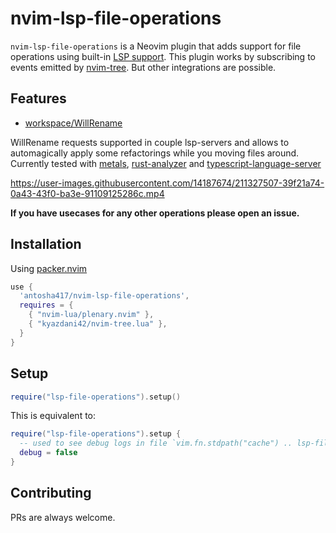 # nvim-lsp-file-operations

`nvim-lsp-file-operations` is a Neovim plugin that adds support for file operations using built-in [LSP
support](https://neovim.io/doc/user/lsp.html).
This plugin works by subscribing to events emitted by [nvim-tree](https://github.com/nvim-tree/nvim-tree.lua).
But other integrations are possible.


## Features
* [workspace/WillRename](https://microsoft.github.io/language-server-protocol/specifications/lsp/3.17/specification/#workspace_willRenameFiles)

WillRename requests supported in couple lsp-servers and allows to automagically apply some refactorings while you moving files around. Currently tested with [metals](https://scalameta.org/metals/), [rust-analyzer](https://rust-analyzer.github.io/) and [typescript-language-server](https://github.com/typescript-language-server/typescript-language-server)


https://user-images.githubusercontent.com/14187674/211327507-39f21a74-0a43-43f0-ba3e-91109125286c.mp4


**If you have usecases for any other operations please open an issue.**

## Installation
Using [packer.nvim](https://github.com/wbthomason/packer.nvim)

```lua
use {
  'antosha417/nvim-lsp-file-operations',
  requires = {
    { "nvim-lua/plenary.nvim" },
    { "kyazdani42/nvim-tree.lua" },
  }
}
```

## Setup
```lua
require("lsp-file-operations").setup()
```
This is equivalent to:
```lua
require("lsp-file-operations").setup {
  -- used to see debug logs in file `vim.fn.stdpath("cache") .. lsp-file-operations.log`
  debug = false
}
```

## Contributing
PRs are always welcome.

